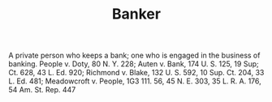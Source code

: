 ---
title: Banker
letter: B
permalink: "/definitions/bld-banker.html"
body: A private person who keeps a bank; one who is engaged in the business of banking.
  People v. Doty, 80 N. Y. 228; Auten v. Bank, 174 U. S. 125, 19 Sup; Ct. 628, 43
  L. Ed. 920; Richmond v. Blake, 132 U. S. 592, 10 Sup. Ct. 204, 33 L. Ed. 481; Meadowcroft
  v. People, 1G3 111. 56, 45 N. E. 303, 35 L. R. A. 176, 54 Am. St. Rep. 447
published_at: '2018-07-07'
source: Black's Law Dictionary 2nd Ed (1910)
layout: post
---